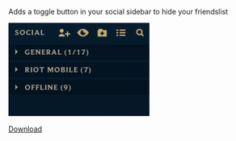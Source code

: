 Adds a toggle button in your social sidebar to hide your friendslist

<img src="https://github.com/MashToolZ/PenguPlugins/blob/main/previews/HideFriends.gif?raw=true">

[Download](<https://github.com/MashToolZ/PenguPlugins/releases/latest/download/HideFriends.zip>)